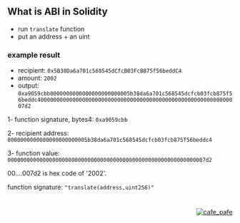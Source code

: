 ## What is ABI in Solidity

- run `translate` function
- put an address + an uint

### example result
- recipient: `0x5B38Da6a701c568545dCfcB03FcB875f56beddC4`
- amount: `2002`
- output: `0xa9059cbb0000000000000000000000005b38da6a701c568545dcfcb03fcb875f56beddc400000000000000000000000000000000000000000000000000000000000007d2`


1- function signature, bytes4: `0xa9059cbb`

2- recipient address: `0000000000000000000000005b38da6a701c568545dcfcb03fcb875f56beddc4`

3- function value: `00000000000000000000000000000000000000000000000000000000000007d2`

00....007d2 is hex code of '2002'.


function signature: `"translate(address,uint256)"`

#

<p align="right"> 
<a href="https://github.com/mosi-sol/live-contracts-s2" target="blank">
  <img src="https://img.shields.io/badge/License-MIT-blue?style=flat" alt="cafe_pafe" /></a>  
</p>
